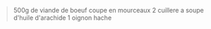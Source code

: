 > 500g de viande de boeuf coupe en mourceaux
> 2 cuillere a soupe d'huile d'arachide 
> 1 oignon hache